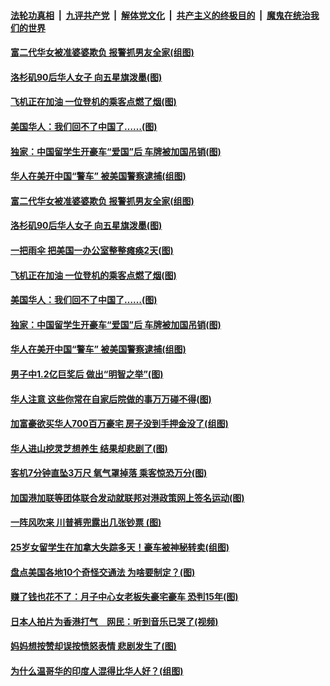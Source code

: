 ####  [法轮功真相](../../../../basic/blob/master/README.md?t=09220926) &nbsp;|&nbsp; [九评共产党](../../../../9ping.md/blob/master/README.md?t=09220926) &nbsp;|&nbsp; [解体党文化](../../../../jtdwh.md/blob/master/README.md?t=09220926)  &nbsp;|&nbsp; [共产主义的终极目的](../../../../gczydzjmd.md/blob/master/README.md?t=09220926) &nbsp;|&nbsp; [魔鬼在统治我们的世界](../../../../mgztzwmdsj.md/blob/master/README.md?t=09220926) 

#### [富二代华女被准婆婆欺负 报警抓男友全家(组图)](../pages/p3/908122.md?t=09220926) 

#### [洛杉矶90后华人女子 向五星旗泼墨(图)](../pages/p3/908071.md?t=09220926) 

#### [飞机正在加油 一位登机的乘客点燃了烟(图)](../pages/p3/908091.md?t=09220926) 

#### [美国华人：我们回不了中国了……(图)](../pages/p3/908011.md?t=09220926) 

#### [独家：中国留学生开豪车“爱国”后 车牌被加国吊销(图)](../pages/p3/907997.md?t=09220926) 

#### [华人在美开中国“警车” 被美国警察逮捕(组图)](../pages/p3/908026.md?t=09220926) 

#### [富二代华女被准婆婆欺负 报警抓男友全家(组图)](../pages/p3/908122.md?t=09220926) 

#### [洛杉矶90后华人女子 向五星旗泼墨(图)](../pages/p3/908071.md?t=09220926) 

#### [一把雨伞 把美国一办公室整整瘫痪2天(图)](../pages/p3/908095.md?t=09220926) 

#### [飞机正在加油 一位登机的乘客点燃了烟(图)](../pages/p3/908091.md?t=09220926) 

#### [美国华人：我们回不了中国了……(图)](../pages/p3/908011.md?t=09220926) 

#### [独家：中国留学生开豪车“爱国”后 车牌被加国吊销(图)](../pages/p3/907997.md?t=09220926) 

#### [华人在美开中国“警车” 被美国警察逮捕(组图)](../pages/p3/908026.md?t=09220926) 

#### [男子中1.2亿巨奖后 做出“明智之举”(图)](../pages/p3/908009.md?t=09220926) 

#### [华人注意 这些你常在自家后院做的事万万碰不得(图)](../pages/p3/907989.md?t=09220926) 

#### [加富豪欲买华人700百万豪宅 房子没到手押金没了(组图)](../pages/p3/907982.md?t=09220926) 

#### [华人进山挖灵芝想养生 结果却悲剧了(图)](../pages/p3/907925.md?t=09220926) 

#### [客机7分钟直坠3万尺 氧气罩掉落 乘客惊恐万分(图)](../pages/p3/907918.md?t=09220926) 

#### [加国港加联等团体联合发动就联邦对港政策网上签名运动(图)](../pages/p3/907900.md?t=09220926) 

#### [一阵风吹来 川普裤兜露出几张钞票 (图)](../pages/p3/907890.md?t=09220926) 

#### [25岁女留学生在加拿大失踪多天！豪车被神秘转卖(组图)](../pages/p3/907881.md?t=09220926) 

#### [盘点美国各地10个奇怪交通法 为啥要制定？(图)](../pages/p3/907887.md?t=09220926) 

#### [赚了钱也花不了：月子中心女老板失豪宅豪车 恐判15年(图)](../pages/p3/907865.md?t=09220926) 

#### [日本人拍片为香港打气　网民：听到音乐已哭了(视频)](../pages/p3/907851.md?t=09220926) 

#### [妈妈想按赞却误按愤怒表情 悲剧发生了(图)](../pages/p3/907819.md?t=09220926) 

#### [为什么温哥华的印度人混得比华人好？(组图)](../pages/p3/907814.md?t=09220926) 

